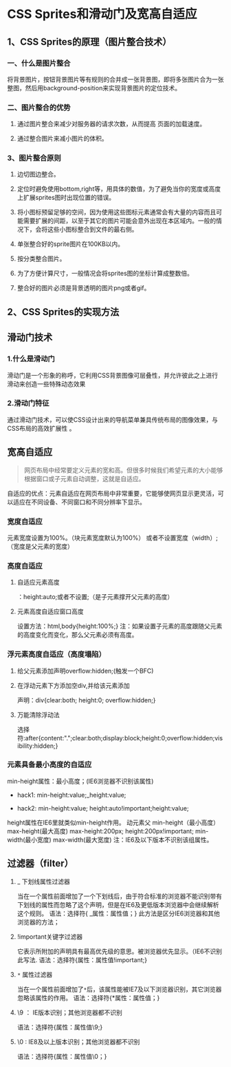 # CSS Sprites和滑动门及宽高自适应

## 1、CSS Sprites的原理（图片整合技术）

### 一、什么是图片整合

将背景图片，按钮背景图片等有规则的合并成一张背景图，即将多张图片合为一张整图，然后用background-position来实现背景图片的定位技术。

### 二、图片整合的优势

1. 通过图片整合来减少对服务器的请求次数，从而提高 页面的加载速度。

2. 通过整合图片来减小图片的体积。

### 3、图片整合原则

1. 边切图边整合。

2. 定位时避免使用bottom,right等，用具体的数值，为了避免当你的宽度或高度上扩展sprites图时出现位置的错误。

3. 将小图标预留足够的空间，因为使用这些图标元素通常会有大量的内容而且可能需要扩展的间距，以至于其它的图片可能会意外出现在本区域内。一般的情况下，会将这些小图标整合到文件的最右侧。

4. 单张整合好的sprite图片在100KB以内。

5. 按分类整合图片。

6. 为了方便计算尺寸，一般情况会将sprites图的坐标计算成整数倍。

7. 整合好的图片必须是背景透明的图片png或者gif。

## 2、CSS Sprites的实现方法

## 滑动门技术

### 1.什么是滑动门

滑动门是一个形象的称呼，它利用CSS背景图像可层叠性，并允许彼此之上进行滑动来创造一些特殊动态效果

### 2.滑动门特征

通过滑动门技术，可以使CSS设计出来的导航菜单兼具传统布局的图像效果，与CSS布局的高效扩展性 。

## 宽高自适应

> 网页布局中经常要定义元素的宽和高。但很多时候我们希望元素的大小能够根据窗口或子元素自动调整，这就是自适应。

自适应的优点：元素自适应在网页布局中非常重要，它能够使网页显示更灵活，可以适应在不同设备、不同窗口和不同分辨率下显示。

### 宽度自适应

元素宽度设置为100%。（块元素宽度默认为100%） 或者不设置宽度（width）;（宽度是父元素的宽度）

### 高度自适应

1. 自适应元素高度

    ：height:auto;或者不设置;（是子元素撑开父元素的高度）

2. 元素高度自适应窗口高度

    设置方法：html,body{height:100%;} 注：如果设置子元素的高度跟随父元素的高度变化而变化，那么父元素必须有高度。

### 浮元素高度自适应（高度塌陷）

1. 给父元素添加声明overflow:hidden;(触发一个BFC)

2. 在浮动元素下方添加空div,并给该元素添加

    声明：div{clear:both; height:0; overflow:hidden;}

3. 万能清除浮动法

    选择符:after{content:".";clear:both;display:block;height:0;overflow:hidden;visibility:hidden;}

### 元素具备最小高度的自适应

min-height属性：最小高度；(IE6浏览器不识别该属性)

- hack1: min-height:value;_height:value;

- hack2: min-height:value; height:auto!important;height:value;

height属性在IE6里就类似min-height作用。 动元素父 min-height（最小高度） max-height(最大高度) max-height:200px; height:200px!important; min-width(最小宽度) max-width(最大宽度) 注：IE6及以下版本不识别该组属性。

## 过滤器（filter）

1. _ 下划线属性过滤器

    当在一个属性前面增加了一个下划线后，由于符合标准的浏览器不能识别带有下划线的属性而忽略了这个声明，但是在IE6及更低版本浏览器中会继续解析这个规则。 语法：选择符{ _属性：属性值；} 此方法是区分IE6浏览器和其他浏览器的方法；

2. !important关键字过滤器

    它表示所附加的声明具有最高优先级的意思。被浏览器优先显示。（IE6不识别此写法.  语法：选择符{属性：属性值!important;}

3. `*` 属性过滤器

    当在一个属性前面增加了`*`后，该属性能被IE7及以下浏览器识别，其它浏览器忽略该属性的作用。 语法：选择符{*属性：属性值；}

4. \9 ： IE版本识别；其他浏览器都不识别

    语法：选择符{属性：属性值\9;}

5. \0 : IE8及以上版本识别；其他浏览器都不识别

    语法：选择符{属性：属性值\0；}
